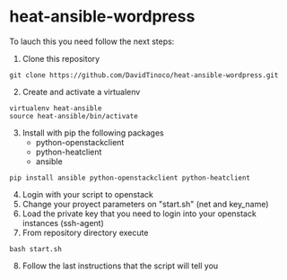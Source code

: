 # heat-ansible-wordpress

To lauch this you need follow the next steps:
  1. Clone this repository
  ~~~
  git clone https://github.com/DavidTinoco/heat-ansible-wordpress.git
  ~~~
  2. Create and activate a virtualenv
  ~~~
  virtualenv heat-ansible
  source heat-ansible/bin/activate
  ~~~  
  3. Install with pip the following packages
      - python-openstackclient
      - python-heatclient
      - ansible
  ~~~
  pip install ansible python-openstackclient python-heatclient
  ~~~
  4. Login with your script to openstack
  5. Change your proyect parameters on "start.sh" (net and key_name)
  6. Load the private key that you need to login into your openstack instances (ssh-agent)
  7. From repository directory execute
  ~~~
  bash start.sh
  ~~~
  8. Follow the last instructions that the script will tell you
